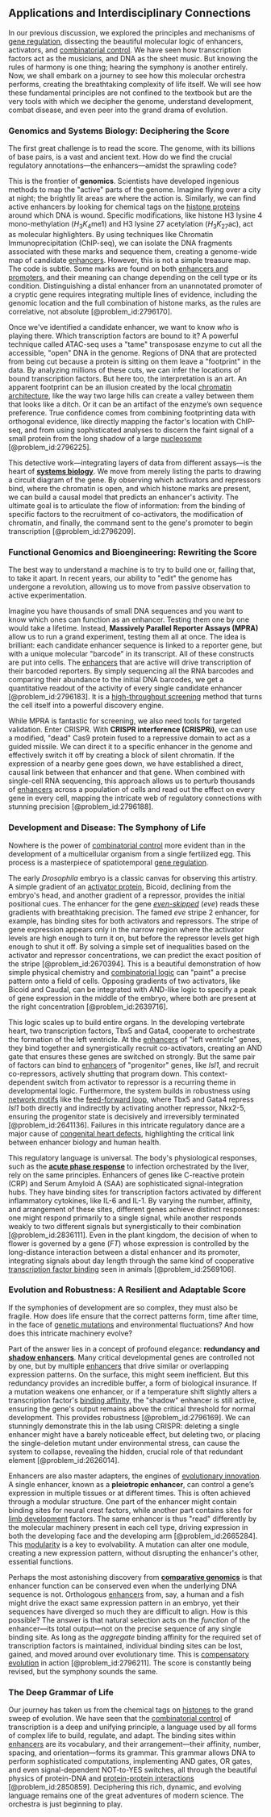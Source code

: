 ## Applications and Interdisciplinary Connections

In our previous discussion, we explored the principles and mechanisms of [gene regulation](@article_id:143013), dissecting the beautiful molecular logic of enhancers, activators, and [combinatorial control](@article_id:147445). We have seen how transcription factors act as the musicians, and DNA as the sheet music. But knowing the rules of harmony is one thing; hearing the symphony is another entirely. Now, we shall embark on a journey to see how this molecular orchestra performs, creating the breathtaking complexity of life itself. We will see how these fundamental principles are not confined to the textbook but are the very tools with which we decipher the genome, understand development, combat disease, and even peer into the grand drama of evolution.

### Genomics and Systems Biology: Deciphering the Score

The first great challenge is to read the score. The genome, with its billions of base pairs, is a vast and ancient text. How do we find the crucial regulatory annotations—the enhancers—amidst the sprawling code?

This is the frontier of **genomics**. Scientists have developed ingenious methods to map the "active" parts of the genome. Imagine flying over a city at night; the brightly lit areas are where the action is. Similarly, we can find active enhancers by looking for chemical tags on the [histone proteins](@article_id:195789) around which DNA is wound. Specific modifications, like histone H3 lysine 4 mono-methylation ($H_3K_4\text{me1}$) and H3 lysine 27 acetylation ($H_3K_{27}\text{ac}$), act as molecular highlighters. By using techniques like Chromatin Immunoprecipitation (ChIP-seq), we can isolate the DNA fragments associated with these marks and sequence them, creating a genome-wide map of candidate [enhancers](@article_id:139705). However, this is not a simple treasure map. The code is subtle. Some marks are found on both [enhancers and promoters](@article_id:271768), and their meaning can change depending on the cell type or its condition. Distinguishing a distal enhancer from an unannotated promoter of a cryptic gene requires integrating multiple lines of evidence, including the genomic location and the full combination of histone marks, as the rules are correlative, not absolute [@problem_id:2796170].

Once we've identified a candidate enhancer, we want to know *who* is playing there. Which transcription factors are bound to it? A powerful technique called ATAC-seq uses a "tame" transposase enzyme to cut all the accessible, "open" DNA in the genome. Regions of DNA that are protected from being cut because a protein is sitting on them leave a "footprint" in the data. By analyzing millions of these cuts, we can infer the locations of bound transcription factors. But here too, the interpretation is an art. An apparent footprint can be an illusion created by the local [chromatin architecture](@article_id:262965), like the way two large hills can create a valley between them that looks like a ditch. Or it can be an artifact of the enzyme’s own sequence preference. True confidence comes from combining footprinting data with orthogonal evidence, like directly mapping the factor's location with ChIP-seq, and from using sophisticated analyses to discern the faint signal of a small protein from the long shadow of a large [nucleosome](@article_id:152668) [@problem_id:2796225].

This detective work—integrating layers of data from different assays—is the heart of **[systems biology](@article_id:148055)**. We move from merely listing the parts to drawing a circuit diagram of the gene. By observing which activators and repressors bind, where the chromatin is open, and which histone marks are present, we can build a causal model that predicts an enhancer's activity. The ultimate goal is to articulate the flow of information: from the binding of specific factors to the recruitment of co-activators, the modification of chromatin, and finally, the command sent to the gene's promoter to begin transcription [@problem_id:2796209].

### Functional Genomics and Bioengineering: Rewriting the Score

The best way to understand a machine is to try to build one or, failing that, to take it apart. In recent years, our ability to "edit" the genome has undergone a revolution, allowing us to move from passive observation to active experimentation.

Imagine you have thousands of small DNA sequences and you want to know which ones can function as an enhancer. Testing them one by one would take a lifetime. Instead, **Massively Parallel Reporter Assays (MPRA)** allow us to run a grand experiment, testing them all at once. The idea is brilliant: each candidate enhancer sequence is linked to a reporter gene, but with a unique molecular "barcode" in its transcript. All of these constructs are put into cells. The [enhancers](@article_id:139705) that are active will drive transcription of their barcoded reporters. By simply sequencing all the RNA barcodes and comparing their abundance to the initial DNA barcodes, we get a quantitative readout of the activity of every single candidate enhancer [@problem_id:2796183]. It is a [high-throughput screening](@article_id:270672) method that turns the cell itself into a powerful discovery engine.

While MPRA is fantastic for screening, we also need tools for targeted validation. Enter CRISPR. With **CRISPR interference (CRISPRi)**, we can use a modified, "dead" Cas9 protein fused to a repressive domain to act as a guided missile. We can direct it to a specific enhancer in the genome and effectively switch it off by creating a block of silent chromatin. If the expression of a nearby gene goes down, we have established a direct, causal link between that enhancer and that gene. When combined with single-cell RNA sequencing, this approach allows us to perturb thousands of [enhancers](@article_id:139705) across a population of cells and read out the effect on every gene in every cell, mapping the intricate web of regulatory connections with stunning precision [@problem_id:2796188].

### Development and Disease: The Symphony of Life

Nowhere is the power of [combinatorial control](@article_id:147445) more evident than in the development of a multicellular organism from a single fertilized egg. This process is a masterpiece of spatiotemporal [gene regulation](@article_id:143013).

The early *Drosophila* embryo is a classic canvas for observing this artistry. A simple gradient of an [activator protein](@article_id:199068), Bicoid, declining from the embryo's head, and another gradient of a repressor, provides the initial positional cues. The enhancer for the gene *[even-skipped](@article_id:188120)* (*eve*) reads these gradients with breathtaking precision. The famed *eve* stripe 2 enhancer, for example, has binding sites for both activators and repressors. The stripe of gene expression appears only in the narrow region where the activator levels are high enough to turn it on, but before the repressor levels get high enough to shut it off. By solving a simple set of inequalities based on the activator and repressor concentrations, we can predict the exact position of the stripe [@problem_id:2670394]. This is a beautiful demonstration of how simple physical chemistry and [combinatorial logic](@article_id:264589) can "paint" a precise pattern onto a field of cells. Opposing gradients of two activators, like Bicoid and Caudal, can be integrated with AND-like logic to specify a peak of gene expression in the middle of the embryo, where both are present at the right concentration [@problem_id:2639716].

This logic scales up to build entire organs. In the developing vertebrate heart, two transcription factors, Tbx5 and Gata4, cooperate to orchestrate the formation of the left ventricle. At the [enhancers](@article_id:139705) of "left ventricle" genes, they bind together and synergistically recruit co-activators, creating an AND gate that ensures these genes are switched on strongly. But the same pair of factors can bind to [enhancers](@article_id:139705) of "progenitor" genes, like *Isl1*, and recruit co-repressors, actively shutting that program down. This context-dependent switch from activator to repressor is a recurring theme in developmental logic. Furthermore, the system builds in robustness using [network motifs](@article_id:147988) like the [feed-forward loop](@article_id:270836), where Tbx5 and Gata4 repress *Isl1* both directly and indirectly by activating another repressor, Nkx2-5, ensuring the progenitor state is decisively and irreversibly terminated [@problem_id:2641136]. Failures in this intricate regulatory dance are a major cause of [congenital heart defects](@article_id:275323), highlighting the critical link between enhancer biology and human health.

This regulatory language is universal. The body's physiological responses, such as the **[acute phase response](@article_id:172740)** to infection orchestrated by the liver, rely on the same principles. Enhancers of genes like C-reactive protein (CRP) and Serum Amyloid A (SAA) are sophisticated signal-integration hubs. They have binding sites for transcription factors activated by different inflammatory cytokines, like IL-6 and IL-1. By varying the number, affinity, and arrangement of these sites, different genes achieve distinct responses: one might respond primarily to a single signal, while another responds weakly to two different signals but synergistically to their combination [@problem_id:2836111]. Even in the plant kingdom, the decision of when to flower is governed by a gene (*FT*) whose expression is controlled by the long-distance interaction between a distal enhancer and its promoter, integrating signals about day length through the same kind of cooperative [transcription factor binding](@article_id:269691) seen in animals [@problem_id:2569106].

### Evolution and Robustness: A Resilient and Adaptable Score

If the symphonies of development are so complex, they must also be fragile. How does life ensure that the correct patterns form, time after time, in the face of [genetic mutations](@article_id:262134) and environmental fluctuations? And how does this intricate machinery evolve?

Part of the answer lies in a concept of profound elegance: **redundancy and [shadow enhancers](@article_id:181842)**. Many critical developmental genes are controlled not by one, but by multiple [enhancers](@article_id:139705) that drive similar or overlapping expression patterns. On the surface, this might seem inefficient. But this redundancy provides an incredible buffer, a form of biological insurance. If a mutation weakens one enhancer, or if a temperature shift slightly alters a transcription factor's [binding affinity](@article_id:261228), the "shadow" enhancer is still active, ensuring the gene's output remains above the critical threshold for normal development. This provides robustness [@problem_id:2796169]. We can stunningly demonstrate this in the lab using CRISPR: deleting a single enhancer might have a barely noticeable effect, but deleting two, or placing the single-deletion mutant under environmental stress, can cause the system to collapse, revealing the hidden, crucial role of that redundant element [@problem_id:2626014].

Enhancers are also master adapters, the engines of [evolutionary innovation](@article_id:271914). A single enhancer, known as a **pleiotropic enhancer**, can control a gene’s expression in multiple tissues or at different times. This is often achieved through a modular structure. One part of the enhancer might contain binding sites for neural crest factors, while another part contains sites for [limb development](@article_id:183475) factors. The same enhancer is thus "read" differently by the molecular machinery present in each cell type, driving expression in both the developing face and the developing arm [@problem_id:2665284]. This [modularity](@article_id:191037) is a key to evolvability. A mutation can alter one module, creating a new expression pattern, without disrupting the enhancer's other, essential functions.

Perhaps the most astonishing discovery from **[comparative genomics](@article_id:147750)** is that enhancer function can be conserved even when the underlying DNA sequence is not. Orthologous [enhancers](@article_id:139705) from, say, a human and a fish might drive the exact same expression pattern in an embryo, yet their sequences have diverged so much they are difficult to align. How is this possible? The answer is that natural selection acts on the *function* of the enhancer—its total output—not on the precise sequence of any single binding site. As long as the *aggregate* binding affinity for the required set of transcription factors is maintained, individual binding sites can be lost, gained, and moved around over evolutionary time. This is [compensatory evolution](@article_id:264435) in action [@problem_id:2796211]. The score is constantly being revised, but the symphony sounds the same.

### The Deep Grammar of Life

Our journey has taken us from the chemical tags on [histones](@article_id:164181) to the grand sweep of evolution. We have seen that the [combinatorial control](@article_id:147445) of transcription is a deep and unifying principle, a language used by all forms of complex life to build, regulate, and adapt. The binding sites within [enhancers](@article_id:139705) are its vocabulary, and their arrangement—their affinity, number, spacing, and orientation—forms its grammar. This grammar allows DNA to perform sophisticated computations, implementing AND gates, OR gates, and even signal-dependent NOT-to-YES switches, all through the beautiful physics of protein-DNA and [protein-protein interactions](@article_id:271027) [@problem_id:2850859]. Deciphering this rich, dynamic, and evolving language remains one of the great adventures of modern science. The orchestra is just beginning to play.